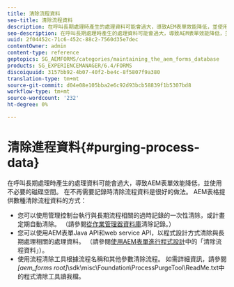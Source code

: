 ```yaml
---
title: 清除流程資料
seo-title: 清除流程資料
description: 在呼叫長期處理時產生的處理資料可能會過大，導致AEM表單效能降低，並使用不必要的磁碟空間。 瞭解如何清除流程資料。
seo-description: 在呼叫長期處理時產生的處理資料可能會過大，導致AEM表單效能降低，並使用不必要的磁碟空間。 瞭解如何清除流程資料。
uuid: 2f04452c-71c6-452c-88c2-7560d35e7dec
contentOwner: admin
content-type: reference
geptopics: SG_AEMFORMS/categories/maintaining_the_aem_forms_database
products: SG_EXPERIENCEMANAGER/6.4/FORMS
discoiquuid: 3157bb92-4b07-40f2-be4c-8f5807f9a380
translation-type: tm+mt
source-git-commit: d04e08e105bba2e6c92d93bcb58839f1b5307bd8
workflow-type: tm+mt
source-wordcount: '232'
ht-degree: 0%

---
```



# 清除進程資料{#purging-process-data}

在呼叫長期處理時產生的處理資料可能會過大，導致AEM表單效能降低，並使用不必要的磁碟空間。 在不再需要記錄時清除流程資料是很好的做法。 AEM表格提供數種清除流程資料的方式：

* 您可以使用管理控制台執行與長期流程相關的過時記錄的一次性清除，或計畫定期自動清除。 （請參閱[從作業管理器資料庫](/help/forms/using/admin-help/purge-records-job-manager-database.md#purge-records-from-the-job-manager-database)清除記錄。）
* 您可以使用AEM表單Java API和web service API，以程式設計方式清除與長期處理相關的處理資料。 （請參閱[使用AEM表單進行程式設計](https://www.adobe.com/go/learn_aemforms_programming_63)中的「清除流程資料」）。
* 使用流程清除工具根據流程名稱和其他參數清除流程。 如需詳細資訊，請參閱&#x200B;*[aem_forms root]*\sdk\misc\Foundation\ProcessPurgeTool\ReadMe.txt中的程式清除工具讀我檔。

